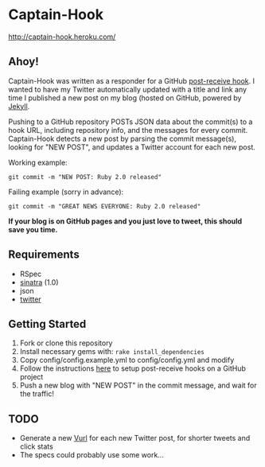 # Captain-Hook

http://captain-hook.heroku.com/

## Ahoy!

Captain-Hook was written as a responder for a GitHub [post-receive hook](http://help.github.com/post-receive-hooks/). I wanted to have my Twitter automatically updated with a title and link any time I published a new post on my blog (hosted on GitHub, powered by [Jekyll](http://github.com/mattonrails/jekyll).

Pushing to a GitHub repository POSTs JSON data about the commit(s) to a hook URL, including repository info, and the messages for every commit. Captain-Hook detects a new post by parsing the commit message(s), looking for "NEW POST", and updates a Twitter account for each new post.

Working example:

	git commit -m "NEW POST: Ruby 2.0 released"

Failing example (sorry in advance):

	git commit -m "GREAT NEWS EVERYONE: Ruby 2.0 released"

**If your blog is on GitHub pages and you just love to tweet, this should save you time.**

## Requirements

- RSpec
- [sinatra](http://github.com/sinatra/sinatra) (1.0)
- json
- [twitter](http://github.com/jnunemaker/twitter)

## Getting Started

1. Fork or clone this repository
2. Install necessary gems with: `rake install_dependencies`
3. Copy config/config.example.yml to config/config.yml and modify
4. Follow the instructions [here](http://help.github.com/post-receive-hooks/) to setup post-receive hooks on a GitHub project
5. Push a new blog with "NEW POST" in the commit message, and wait for the traffic!

## TODO

- Generate a new [Vurl](http://vurl.me/) for each new Twitter post, for shorter tweets and click stats
- The specs could probably use some work...